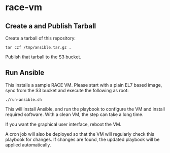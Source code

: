 # race-vm


## Create a and Publish Tarball

Create a tarball of this repository:

    tar czf /tmp/ansible.tar.gz .

Publish that tarball to the S3 bucket.


## Run Ansible

This installs a sample RACE VM. Please start with a plain EL7 based image, sync from
the S3 bucket and execute the following as root: 

    ./run-ansible.sh

This will install Ansible, and run the playbook to configure the VM and install
required software. With a clean VM, the step can take a long time.

If you want the graphical user interface, reboot the VM.

A cron job will also be deployed so that the VM will regularly check this playbook
for changes. If changes are found, the updated playbook will be applied automatically.

